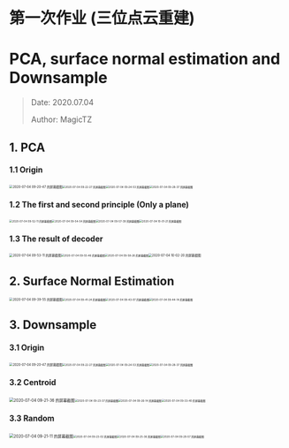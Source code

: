 # 第一次作业 (三位点云重建)

# PCA, surface normal estimation and Downsample

> Date: 2020.07.04
>
> Author: MagicTZ



## 1. PCA

#### 1.1 Origin
<img src="/home/magictz/图片/2020-07-04 09-20-47 的屏幕截图.png" alt="2020-07-04 09-20-47 的屏幕截图" style="zoom:40%;" /><img src="/home/magictz/图片/2020-07-04 09-22-27 的屏幕截图.png" alt="2020-07-04 09-22-27 的屏幕截图" style="zoom: 33%;" /><img src="/home/magictz/图片/2020-07-04 09-24-53 的屏幕截图.png" alt="2020-07-04 09-24-53 的屏幕截图" style="zoom:33%;" /><img src="/home/magictz/图片/2020-07-04 09-28-37 的屏幕截图.png" alt="2020-07-04 09-28-37 的屏幕截图" style="zoom: 33%;" />

#### 1.2 The first and second principle (Only a plane)

<img src="/home/magictz/图片/2020-07-04 09-52-11 的屏幕截图.png" alt="2020-07-04 09-52-11 的屏幕截图" style="zoom: 33%;" /><img src="/home/magictz/图片/2020-07-04 09-54-54 的屏幕截图.png" alt="2020-07-04 09-54-54 的屏幕截图" style="zoom:33%;" /><img src="/home/magictz/图片/2020-07-04 09-57-39 的屏幕截图.png" alt="2020-07-04 09-57-39 的屏幕截图" style="zoom:33%;" /><img src="/home/magictz/图片/2020-07-04 10-01-21 的屏幕截图.png" alt="2020-07-04 10-01-21 的屏幕截图" style="zoom:33%;" />

#### 1.3 The result of decoder

<img src="/home/magictz/图片/2020-07-04 09-53-11 的屏幕截图.png" alt="2020-07-04 09-53-11 的屏幕截图" style="zoom:40%;" /><img src="/home/magictz/图片/2020-07-04 09-55-46 的屏幕截图.png" alt="2020-07-04 09-55-46 的屏幕截图" style="zoom: 33%;" /><img src="/home/magictz/图片/2020-07-04 09-58-26 的屏幕截图.png" alt="2020-07-04 09-58-26 的屏幕截图" style="zoom:33%;" /><img src="/home/magictz/图片/2020-07-04 10-02-20 的屏幕截图.png" alt="2020-07-04 10-02-20 的屏幕截图" style="zoom:40%;" />

## 2. Surface Normal Estimation

<img src="/home/magictz/图片/2020-07-04 09-39-55 的屏幕截图.png" alt="2020-07-04 09-39-55 的屏幕截图" style="zoom:40%;" /><img src="/home/magictz/图片/2020-07-04 09-41-24 的屏幕截图.png" alt="2020-07-04 09-41-24 的屏幕截图" style="zoom:33%;" /><img src="/home/magictz/图片/2020-07-04 09-43-07 的屏幕截图.png" alt="2020-07-04 09-43-07 的屏幕截图" style="zoom:33%;" /><img src="/home/magictz/图片/2020-07-04 09-44-14 的屏幕截图.png" alt="2020-07-04 09-44-14 的屏幕截图" style="zoom: 33%;" />

## 3. Downsample

#### 3.1 Origin

<img src="/home/magictz/图片/2020-07-04 09-20-47 的屏幕截图.png" alt="2020-07-04 09-20-47 的屏幕截图" style="zoom:40%;" /><img src="/home/magictz/图片/2020-07-04 09-22-27 的屏幕截图.png" alt="2020-07-04 09-22-27 的屏幕截图" style="zoom: 33%;" /><img src="/home/magictz/图片/2020-07-04 09-24-53 的屏幕截图.png" alt="2020-07-04 09-24-53 的屏幕截图" style="zoom:33%;" /><img src="/home/magictz/图片/2020-07-04 09-28-37 的屏幕截图.png" alt="2020-07-04 09-28-37 的屏幕截图" style="zoom: 33%;" />

#### 3.2 Centroid

<img src="/home/magictz/图片/2020-07-04 09-21-36 的屏幕截图.png" alt="2020-07-04 09-21-36 的屏幕截图" style="zoom:50%;" /><img src="/home/magictz/图片/2020-07-04 09-23-37 的屏幕截图.png" alt="2020-07-04 09-23-37 的屏幕截图" style="zoom:33%;" /><img src="/home/magictz/图片/2020-07-04 09-26-14 的屏幕截图.png" alt="2020-07-04 09-26-14 的屏幕截图" style="zoom:33%;" /><img src="/home/magictz/图片/2020-07-04 09-33-40 的屏幕截图.png" alt="2020-07-04 09-33-40 的屏幕截图" style="zoom:33%;" />


#### 3.3 Random

<img src="/home/magictz/图片/2020-07-04 09-21-11 的屏幕截图.png" alt="2020-07-04 09-21-11 的屏幕截图" style="zoom:50%;" /><img src="/home/magictz/图片/2020-07-04 09-23-02 的屏幕截图.png" alt="2020-07-04 09-23-02 的屏幕截图" style="zoom:33%;" /><img src="/home/magictz/图片/2020-07-04 09-25-36 的屏幕截图.png" alt="2020-07-04 09-25-36 的屏幕截图" style="zoom:33%;" /><img src="/home/magictz/图片/2020-07-04 09-29-57 的屏幕截图.png" alt="2020-07-04 09-29-57 的屏幕截图" style="zoom:33%;" />